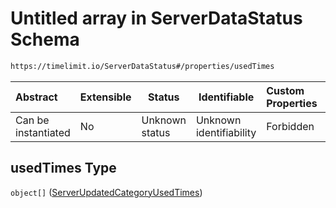 # Untitled array in ServerDataStatus Schema

```txt
https://timelimit.io/ServerDataStatus#/properties/usedTimes
```




| Abstract            | Extensible | Status         | Identifiable            | Custom Properties | Additional Properties | Access Restrictions | Defined In                                                                            |
| :------------------ | ---------- | -------------- | ----------------------- | :---------------- | --------------------- | ------------------- | ------------------------------------------------------------------------------------- |
| Can be instantiated | No         | Unknown status | Unknown identifiability | Forbidden         | Allowed               | none                | [ServerDataStatus.schema.json\*](ServerDataStatus.schema.json "open original schema") |

## usedTimes Type

`object[]` ([ServerUpdatedCategoryUsedTimes](serverdatastatus-definitions-serverupdatedcategoryusedtimes.md))
